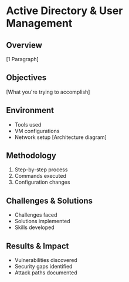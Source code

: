 # Active Directory & User Management

## Overview
[1 Paragraph]

## Objectives
[What you're trying to accomplish]

## Environment
- Tools used
- VM configurations
- Network setup
[Architecture diagram]

## Methodology
1. Step-by-step process
2. Commands executed
3. Configuration changes

## Challenges & Solutions
- Challenges faced
- Solutions implemented
- Skills developed

## Results & Impact
- Vulnerabilities discovered
- Security gaps identified
- Attack paths documented
